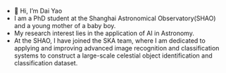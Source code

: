 - 👋 Hi, I’m Dai Yao
- I am a PhD student at the Shanghai Astronomical Observatory(SHAO) and a young mother of a baby boy.
- My research interest lies in the application of AI in Astronomy.
- At the SHAO, I have joined the SKA team, where I am dedicated to applying and improving advanced image recognition and classification systems to construct a large-scale celestial object identification and classification dataset.
